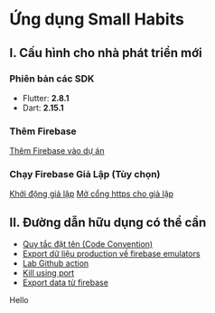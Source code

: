 
# Ứng dụng Small Habits

## I. Cấu hình cho nhà phát triển mới

### Phiên bản các SDK
- Flutter: **2.8.1**
- Dart: **2.15.1**

### Thêm Firebase
[Thêm Firebase vào dự án ](https://firebase.google.com/docs/flutter/setup?platform=ios)

### Chạy Firebase Giả Lập (Tùy chọn)
[Khởi động giả lập](https://firebase.google.com/docs/emulator-suite/install_and_configure#startup)
[Mở cổng https cho giả lập](https://stackoverflow.com/questions/45940861/android-8-cleartext-http-traffic-not-permitted)



## II. Đường dẫn hữu dụng có thể cần

- [Quy tắc đặt tên (Code Convention)](https://dart.dev/guides/language/effective-dart/style)
- [Export dữ liệu production về firebase emulators](https://github.com/firebase/firebase-tools/issues/1167)
- [Lab Github action](https://lab.github.com/githubtraining/github-actions:-hello-world)
- [Kill using port](https://stackoverflow.com/questions/60996172/unable-to-connect-to-firebase-emulator-suite-with-exec)
- [Export data từ firebase](https://stackoverflow.com/questions/57838764/how-to-import-data-from-cloud-firestore-to-the-local-emulator)

Hello
